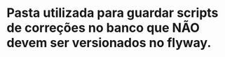 # Pasta utilizada para guardar scripts de correções no banco que NÃO devem ser versionados no flyway.